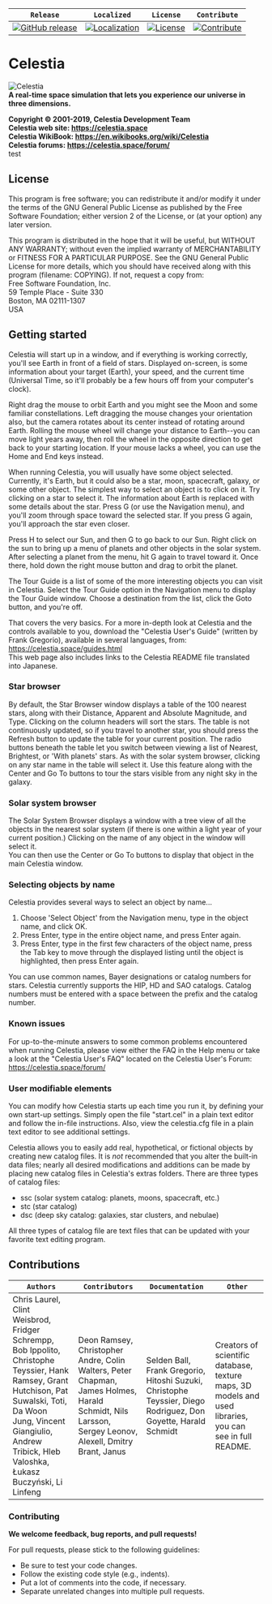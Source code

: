 | **`Release`** | **`Localized`** | **`License`** | **`Contribute`** |
|-------------------|---------------|---------------|---------------|
|[![GitHub release](https://img.shields.io/badge/Release-v1.6.1-blue.svg)](https://celestiaproject.net/download.html) | [![Localization](https://img.shields.io/badge/Localized-85%25-green.svg)](#) | [![License](https://img.shields.io/badge/License-GPLv2-blue.svg)](https://github.com/CelestiaProject/Celestia/blob/master/COPYING) | [![Contribute](https://img.shields.io/badge/PRs-Welcome-brightgreen.svg)](#contributing) |

# Celestia
![Celestia](https://celestiaproject.net/img/albums/2017/04/20/9a57d8f21a129049a6b0e1da3a5c852d.png)  
**A real-time space simulation that lets you experience our universe in three dimensions.**  

**Copyright © 2001-2019, Celestia Development Team**  
**Celestia web site: https://celestia.space**  
**Celestia WikiBook: https://en.wikibooks.org/wiki/Celestia**  
**Celestia forums: https://celestia.space/forum/**  
test
## License

This program is free software; you can redistribute it and/or modify it under
the terms of the GNU General Public License as published by the Free Software Foundation;
either version 2 of the License, or (at your option) any later version.

This program is distributed in the hope that it will be useful, but WITHOUT
ANY WARRANTY; without even the implied warranty of MERCHANTABILITY or FITNESS
FOR A PARTICULAR PURPOSE. See the GNU General Public License for more details,
which you should have received along with this program (filename: COPYING).
If not, request a copy from:<br>
Free Software Foundation, Inc.<br>
59 Temple Place - Suite 330<br>
Boston, MA  02111-1307<br>
USA

## Getting started

Celestia will start up in a window, and if everything is working correctly,
you'll see Earth in front of a field of stars.  Displayed on-screen, is some
information about your target (Earth), your speed, and the current time
(Universal Time, so it'll probably be a few hours off from your computer's
clock).

Right drag the mouse to orbit Earth and you might see the Moon and some
familiar constellations.  Left dragging the mouse changes your orientation
also, but the camera rotates about its center instead of rotating around
Earth.  Rolling the mouse wheel will change your distance to Earth--you can
move light years away, then roll the wheel in the opposite direction to get
back to your starting location.  If your mouse lacks a wheel, you can use the
Home and End keys instead.

When running Celestia, you will usually have some object selected.  Currently,
it's Earth, but it could also be a star, moon, spacecraft, galaxy, or some
other object.  The simplest way to select an object is to click on it.  Try
clicking on a star to select it.  The information about Earth is replaced with
some details about the star.  Press G (or use the Navigation menu), and you'll
zoom through space toward the selected star.  If you press G again, you'll
approach the star even closer.

Press H to select our Sun, and then G to go back to our Sun.  Right click on
the sun to bring up a menu of planets and other objects in the solar system. 
After selecting a planet from the menu, hit G again to travel toward it.  Once
there, hold down the right mouse button and drag to orbit the planet.

The Tour Guide is a list of some of the more interesting objects you can visit
in Celestia.  Select the Tour Guide option in the Navigation menu to display
the Tour Guide window.  Choose a destination from the list, click the Goto
button, and you're off.

That covers the very basics.  For a more in-depth look at Celestia and the
controls available to you, download the "Celestia User's Guide" (written by 
Frank Gregorio), available in several languages, from:<br>
  https://celestia.space/guides.html<br>
This web page also includes links to the Celestia README file translated into
Japanese.

### Star browser
By default, the Star Browser window displays a table of the 100 nearest stars,
along with their Distance, Apparent and Absolute Magnitude, and Type. Clicking
on the column headers will sort the stars.  The table is not continuously
updated, so if you travel to another star, you should press the Refresh button
to update the table for your current position.  The radio buttons beneath the
table let you switch between viewing a list of Nearest, Brightest, or 'With
planets' stars.  As with the solar system browser, clicking on any star name
in the table will select it.  Use this feature along with the Center and Go
To buttons to tour the stars visible from any night sky in the galaxy.

### Solar system browser
The Solar System Browser displays a window with a tree view of all the objects 
in the nearest solar system (if there is one within a light year of your current
position.)  Clicking on the name of any object in the window will select it.  
You can then use the Center or Go To buttons to display that object in the main 
Celestia window.

### Selecting objects by name
Celestia provides several ways to select an object by name...
1. Choose 'Select Object' from the Navigation menu, type in the object name, and click OK.
2. Press Enter, type in the entire object name, and press Enter again.
3. Press Enter, type in the first few characters of the object name,
press the Tab key to move through the displayed listing until the object is highlighted,
then press Enter again.
 
You can use common names, Bayer designations or catalog numbers for stars.
Celestia currently supports the HIP, HD and SAO catalogs. Catalog numbers must 
be entered with a space between the prefix and the catalog number.

### Known issues
For up-to-the-minute answers to some common problems encountered when running
Celestia, please view either the FAQ in the Help menu or take a look at the 
"Celestia User's FAQ" located on the Celestia User's Forum: 
https://celestia.space/forum/

### User modifiable elements
You can modify how Celestia starts up each time you run it, by defining your
own start-up settings.  Simply open the file "start.cel" in a plain text
editor and follow the in-file instructions.  Also, view the celestia.cfg file
in a plain text editor to see additional settings.

Celestia allows you to easily add real, hypothetical, or fictional objects
by creating new catalog files. It is *not* recommended that you alter the
built-in data files; nearly all desired modifications and additions can be
made by placing new catalog files in Celestia's extras folders. There are three
types of catalog files:
* ssc (solar system catalog: planets, moons, spacecraft, etc.)
* stc (star catalog)
* dsc (deep sky catalog: galaxies, star clusters, and nebulae)

All three types of catalog file are text files that can be updated with your
favorite text editing program.

## Contributions
| **`Authors`** | **`Contributors`** | **`Documentation`** | **`Other`** |
|-----------------|---------------------|------------------|-------------------|
| Chris Laurel, Clint Weisbrod, Fridger Schrempp, Bob Ippolito, Christophe Teyssier, Hank Ramsey, Grant Hutchison, Pat Suwalski, Toti, Da Woon Jung, Vincent Giangiulio, Andrew Tribick, Hleb Valoshka, Łukasz Buczyński, Li Linfeng | Deon Ramsey, Christopher Andre, Colin Walters, Peter Chapman, James Holmes, Harald Schmidt, Nils Larsson, Sergey Leonov, Alexell, Dmitry Brant, Janus | Selden Ball, Frank Gregorio, Hitoshi Suzuki, Christophe Teyssier, Diego Rodriguez, Don Goyette, Harald Schmidt | Creators of scientific database, texture maps, 3D models and used libraries, you can see in full README.|

### Contributing

**We welcome feedback, bug reports, and pull requests!**  

For pull requests, please stick to the following guidelines:
* Be sure to test your code changes.
* Follow the existing code style (e.g., indents).
* Put a lot of comments into the code, if necessary.
* Separate unrelated changes into multiple pull requests.
